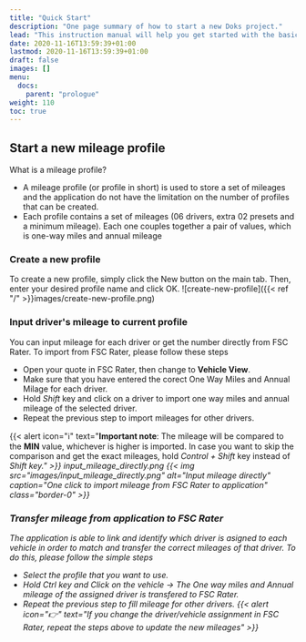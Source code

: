 ```yaml
---
title: "Quick Start"
description: "One page summary of how to start a new Doks project."
lead: "This instruction manual will help you get started with the basic features that the application has to offer."
date: 2020-11-16T13:59:39+01:00
lastmod: 2020-11-16T13:59:39+01:00
draft: false
images: []
menu: 
  docs:
    parent: "prologue"
weight: 110
toc: true
---
```


## Start a new mileage profile

What is a mileage profile?
- A mileage profile (or profile in short) is used to store a set of mileages and the application do not have the limitation on the number of profiles that can be created. 
- Each profile contains a set of mileages (06 drivers, extra 02 presets and a minimum mileage). Each one couples together a pair of values, which is one-way 
miles and annual mileage

### Create a new profile

To create a new profile, simply click the New button on the main tab. Then, enter your desired profile name and click OK.
![create-new-profile]({{< ref "/" >}}images/create-new-profile.png)

### Input driver's mileage to current profile

You can input mileage for each driver or get the number directly from FSC Rater. To import from FSC Rater, please follow these steps
- Open your quote in FSC Rater, then change to **Vehicle View**.
- Make sure that you have entered the corect One Way Miles and Annual Milage for each driver.
- Hold *Shift* key and click on a driver to import one way miles and annual mileage of the selected driver.
- Repeat the previous step to import mileages for other drivers.

{{< alert icon="ℹ" text="<strong>Important note</strong>: The mileage will be compared to the <strong>MIN</strong> value, whichever is higher is imported. In case you want to skip the comparison and get the exact mileages, hold <em>Control + Shift</em> key instead of <em>Shift<em> key." >}}
input_mileage_directly.png
{{< img src="images/input_mileage_directly.png" alt="Input mileage directly" caption="<em>One click to import mileage from FSC Rater to application</em>" class="border-0" >}}
  
### Transfer mileage from application to FSC Rater

The application is able to link and identify which driver is asigned to each vehicle in order to match and transfer the correct mileages of that driver. To do this, please follow the simple steps
- Select the profile that you want to use.
- Hold *Ctrl* key and Click on the vehicle → The One way miles and Annual mileage of the assigned driver is transfered to FSC Rater.
- Repeat the previous step to fill mileage for other drivers.
{{< alert icon="👉" text="If you change the driver/vehicle assignment in FSC Rater, repeat the steps above to update the new mileages" >}}
